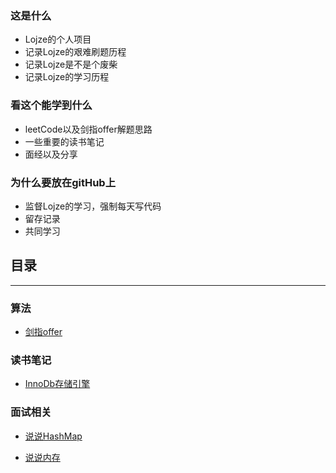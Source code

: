 ### 这是什么
- Lojze的个人项目
- 记录Lojze的艰难刷题历程
- 记录Lojze是不是个废柴
- 记录Lojze的学习历程

### 看这个能学到什么
- leetCode以及剑指offer解题思路
- 一些重要的读书笔记
- 面经以及分享

### 为什么要放在gitHub上
- 监督Lojze的学习，强制每天写代码
- 留存记录
- 共同学习

## 目录
---

### 算法

- [剑指offer](/algorithm/offer/剑指offer.md)

### 读书笔记

- [InnoDb存储引擎](/book/MySqInnoDb存储引擎.md)

### 面试相关

- [说说HashMap]()

- [说说内存]()